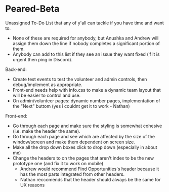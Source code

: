 # Peared-Beta
Unassigned To-Do List that any of y'all can tackle if you have time and want to.
 - None of these are required for anybody, but Anushka and Andrew will assign them down the line
if nobody completes a significant portion of them.
 - Anybody can add to this list if they see an issue they want fixed (if it is urgent then ping in Discord).

Back-end:
 - Create test events to test the volunteer and admin controls, then debug/implement as appropriate.
 - Front-end needs help with info.css to make a dynamic team layout that will be easier to control and use.
 - On admin/volunteer pages: dynamic number pages, implementation of the "Next" buttom (yes i couldnt get it to work - Nathan)

Front-end:
 - Go through each page and make sure the styling is somewhat cohesive (i.e. make the header the same).
 - Go through each page and see which are affected by the size of the window/screen and make them dependent on screen size.
 - Make all the drop down boxes click to drop down (especially in about me)
 - Change the headers to on the pages that aren't index to be the new prototype one (and fix it to work on mobile)
   - Andrew would recommend Find Opportunities's header because it has the most parts integrated from other headers.
   - Nathan reccomends that the header should always be the same for UX reasons
